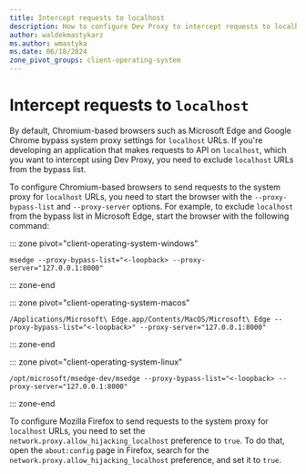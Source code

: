 ```yaml
---
title: Intercept requests to localhost
description: How to configure Dev Proxy to intercept requests to localhost in Chromium browsers
author: waldekmastykarz
ms.author: wmastyka
ms.date: 06/18/2024
zone_pivot_groups: client-operating-system
---
```


# Intercept requests to `localhost`

By default, Chromium-based browsers such as Microsoft Edge and Google Chrome bypass system proxy settings for `localhost` URLs. If you're developing an application that makes requests to API on `localhost`, which you want to intercept using Dev Proxy, you need to exclude `localhost` URLs from the bypass list.

To configure Chromium-based browsers to send requests to the system proxy for `localhost` URLs, you need to start the browser with the `--proxy-bypass-list` and `--proxy-server` options. For example, to exclude `localhost` from the bypass list in Microsoft Edge, start the browser with the following command:

::: zone pivot="client-operating-system-windows"

```console
msedge --proxy-bypass-list="<-loopback> --proxy-server="127.0.0.1:8000"
```

::: zone-end

::: zone pivot="client-operating-system-macos"

```console
/Applications/Microsoft\ Edge.app/Contents/MacOS/Microsoft\ Edge --proxy-bypass-list="<-loopback>" --proxy-server="127.0.0.1:8000"
```

::: zone-end

::: zone pivot="client-operating-system-linux"

```console
/opt/microsoft/msedge-dev/msedge --proxy-bypass-list="<-loopback> --proxy-server="127.0.0.1:8000"
```

::: zone-end

To configure Mozilla Firefox to send requests to the system proxy for `localhost` URLs, you need to set the `network.proxy.allow_hijacking_localhost` preference to `true`. To do that, open the `about:config` page in Firefox, search for the `network.proxy.allow_hijacking_localhost` preference, and set it to `true`.
